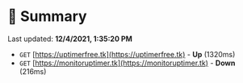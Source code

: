 # 📖 Summary
Last updated: **12/4/2021, 1:35:20 PM**

- `GET` [https://uptimerfree.tk](https://uptimerfree.tk) - **Up** (1320ms)
- `GET` [https://monitoruptimer.tk](https://monitoruptimer.tk) - **Down** (216ms)
